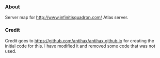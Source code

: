 ### About
Server map for http://www.infinitisquadron.com/ Atlas server.
### Credit
Credit goes to https://github.com/antihax/antihax.github.io for creating the initial code for this. I have modified it and removed some code that was not used.
